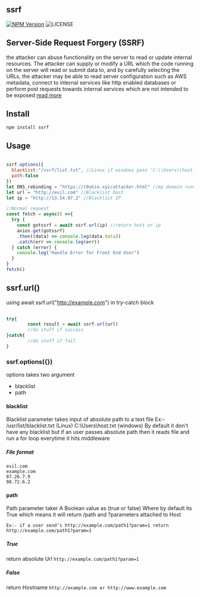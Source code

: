 ## ssrf

[![NPM Version][ssrf-badgen]][download-url]
![LICENSE](https://badgen.net/badge/license/MIT/blue)

## Server-Side Request Forgery (SSRF)
the attacker can abuse functionality on the server to read or update internal resources. The attacker can supply or modify a URL which the code running on the server will read or submit data to, and by carefully selecting the URLs, the attacker may be able to read server configuration such as AWS metadata, connect to internal services like http enabled databases or perform post requests towards internal services which are not intended to be exposed [read more](https://owasp.org/www-community/attacks/Server_Side_Request_Forgery)

## Install
`npm install ssrf`

## Usage
```js

ssrf.options({
  blacklist:"/ssrf/list.txt", //Linux if windows pass 'C:\\Users\\host.txt'
  path:false
})
let DNS_rebinding = "https://c0okie.xyz/attacker.html" //my domain running on 127.0.0.1
let url = "http://evil.com" //Blacklist host
let ip = "http://13.54.97.2" //Blacklist IP

//Normal request
const fetch = async() =>{
  try {
    const gotssrf = await ssrf.url(ip) //return host or ip 
    axios.get(gotssrf)
    .then((data) => console.log(data.data))
    .catch(err => console.log(err))
  } catch (error) {
    console.log("Handle Error for Front End User")
  }
}
fetch()
``` 

## ssrf.url()

using await ssrf.url("http://example.com") in try-catch block
     
```js
     
try{
        const result = await ssrf.url(url)
        //do stuff if success
}catch{
        //do stuff if fail
} 
```

### ssrf.options({})

options takes two argument 
  + blacklist 
  + path

#### blacklist

Blacklist parameter takes input of absolute path to a text file 
 Ex:- /usr/list/blacklist.txt (Linux)
 C:\\Users\\host.txt (windows)
 By default it don't have any blacklist but if an user passes absolute path then it reads file and run a for loop everytime it hits middleware
        
   
##### File format 

```
evil.com
example.com
87.26.7.9
98.72.6.2
```
                
      
#### path

Path parameter taker A Boolean value as (true or false)
Where by default its True which means it will return /path and ?parameters attached to Host 

`Ex:- if a user send's http://example.com/path1?param=1 return http://example.com/path1?param=1`
          
    
##### True

return absolute Url `http://example.com/path1?param=1`
      
##### False

return  Hostname `http://example.com or http://www.example.com`
           
          

[download-url]: https://www.npmjs.com/package/ssrf
[ssrf-badgen]: https://badgen.net/npm/v/ssrf
